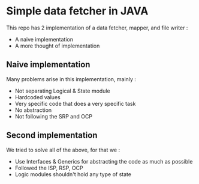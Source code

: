 # Simple data fetcher in JAVA
This repo has 2 implementation of a data fetcher, mapper, and file writer :
- A naive implementation
- A more thought of implementation

## Naive implementation
Many problems arise in this implementation, mainly :
- Not separating Logical & State module
- Hardcoded values
- Very specific code that does a very specific task
- No abstraction
- Not following the SRP and OCP

## Second implementation
We tried to solve all of the above, for that we :
- Use Interfaces & Generics for abstracting the code as much as possible
- Followed the ISP, RSP, OCP
- Logic modules shouldn't hold any type of state